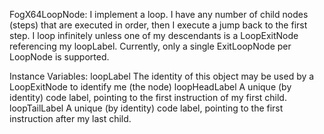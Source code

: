 FogX64LoopNode: I implement a loop. I have any number of child nodes (steps) that are executed in order, then I execute a jump back to the first step. I loop infinitely unless one of my descendants is a LoopExitNode referencing my loopLabel. Currently, only a single ExitLoopNode per LoopNode is supported. 

Instance Variables:
	loopLabel	<Object> The identity of this object may be used by a LoopExitNode to identify me (the node) 
	loopHeadLabel	<Object> A unique (by identity) code label, pointing to the first instruction of my first child.
	loopTailLabel	<Object> A unique (by identity) code label, pointing to the first instruction after my last child.